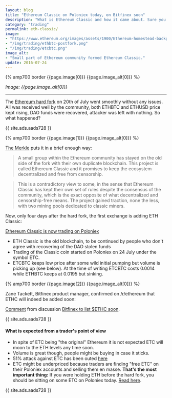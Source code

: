 ```yaml
---
layout: blog
title: "Ethereum Classic on Poloniex today, on Bitfinex soon"
description: "What is Ethereum Classic and how it came about. Sure you can trade it on Poloniex as ETHC, Bitfinex will follow suit."
category: "trading"
permalink: eth-classic/
image:
- "https://www.ethereum.org/images/assets/1900/Ethereum-homestead-background-4.jpg"
- "/img/trading/ethbtc-postfork.png"
- "/img/trading/etcbtc.png"
image_alt:
- "Small part of Ethereum community formed Ethereum Classic."
update: 2016-07-24
---
```


{% amp700 border {{page.image[0]}} {{page.image_alt[0]}} %}

_Image: {{page.image_alt[0]}}_

________________________

The [Ethereum hard fork](/eth-hard-fork/) on 20th of July went smoothly without any issues. All was received well by the community, both ETHBTC and ETHUSD price kept rising, DAO funds were recovered, attacker was left with nothing. So what happened?

{{ site.ads.aads728 }}


{% amp700 border {{page.image[1]}} {{page.image_alt[0]}} %}

[The Merkle](http://themerkle.com/the-ethereum-hard-fork-ethereum-classic/) puts it in a brief enough way:

> A small group within the Ethereum community has stayed on the old side of the fork with their own duplicate blockchain. This project is called Ethereum Classic and it promises to keep the ecosystem decentralized and free from censorship.

> This is a contradictory view to some, in the sense that Ethereum Classic has kept their own set of rules despite the consensus of the community, which is the exact opposite of what decentralized and censorship-free means. The project gained traction, none the less, with two mining pools dedicated to classic miners.

Now, only four days after the hard fork, the first exchange is adding ETH Classic:

[Ethereum Classic is now trading on Poloniex](http://themerkle.com/ethereum-classic-is-now-trading-on-poloniex/)

* ETH Classic is the old blockchain, to be continued by people who don't agree with recovering of the DAO stolen funds
* Trading of the Classic coin started on Poloniex on 24 July under the symbol ETC.
* ETCBTC keeps low price after some wild initial pumping but volume is picking up (see below). At the time of writing ETCBTC costs 0.0014 while ETHBTC keeps at 0.0195 but sinking.

{% amp700 border {{page.image[2]}} {{page.image_alt[0]}} %}

Zane Tackett, Bitfinex product manager, confirmed on /r/ethereum that ETHC will indeed be added soon:

<div class="reddit-embed" data-embed-media="www.redditmedia.com" data-embed-parent="false" data-embed-live="false" data-embed-uuid="08749486-76d2-462e-aced-88ca08bdea5e" data-embed-created="2016-07-24T16:41:31.232Z"><a href="https://www.reddit.com/r/ethereum/comments/4uczsp/bitfinex_to_list_ethc_soon/d5opzjn">Comment</a> from discussion <a href="https://www.reddit.com/r/ethereum/comments/4uczsp/bitfinex_to_list_ethc_soon/">Bitfinex to list $ETHC soon</a>.</div><script async src="https://www.redditstatic.com/comment-embed.js"></script>

{{ site.ads.aads728 }}


#### What is expected from a trader's point of view

* In spite of ETC being "the original" Ethereum it is not expected ETC will moon to the ETH levels any time soon.
* Volume is great though, people might be buying in case it sticks.
* 51% attack against ETC has been outed [here](https://www.reddit.com/r/ethereum/comments/4ucgia/i_am_chandler_guo_a_51_attack_on_ethereum_classic/?st=ir0ugc2w&sh=d12a2146)
* ETC might be underpriced because traders are finding "free ETC" on their Poloniex accounts and selling them en masse. **That's the most important thing:** If you were holding ETH before the hard fork, you should be sitting on some ETC on Poloniex today. [Read here](https://www.reddit.com/r/ethtrader/comments/4ud74f/free_money_on_polo/?ref=share&ref_source=link).

{{ site.ads.aads728 }}
